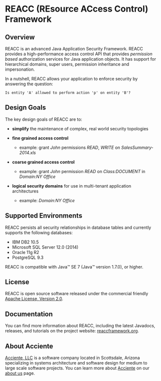 REACC (REsource ACcess Control) Framework
=========================================

## Overview
REACC is an advanced Java Application Security Framework. REACC provides a high-performance access control API that provides _permission based_ authorization services for Java application objects.
It has support for hierarchical domains, super users, permission inheritance and impersonation.

In a nutshell, REACC allows your application to enforce security by answering the question:

    Is entity 'A' allowed to perform action 'p' on entity 'B'?

## Design Goals
The key design goals of REACC are to:

- **simplify** the maintenance of complex, real world security topologies

- **fine grained access control** 
	+ example: grant _John_ permissions _READ_, _WRITE_ on _SalesSummary-2014.xls_

- **coarse grained access control**
	+ example: grant _John_ permission _READ_ on _Class:DOCUMENT_ in _Domain:NY Office_

- **logical security domains** for use in multi-tenant application architectures
	+ example: _Domain:NY Office_


## Supported Environments
REACC persists all security relationships in database tables and currently supports the following databases:

- IBM DB2 10.5
- Microsoft SQL Server 12.0 (2014)
- Oracle 11g R2
- PostgreSQL 9.3

REACC is compatible with Java&#8482; SE 7 (Java&#8482; version 1.7.0), or higher.

## License
REACC is open source software released under the commercial friendly [Apache License, Version 2.0](http://www.apache.org/licenses/LICENSE-2.0).

## Documentation
You can find more information about REACC, including the latest Javadocs, releases, and tutorials on the project website:
[reaccframework.org](http://reaccframework.org).

## About Acciente
[Acciente, LLC](http://www.acciente.com) is a software company located in Scottsdale, Arizona specializing in systems architecture and software design for medium to large scale software projects.
You can learn more about [Acciente](http://www.acciente.com) on our [about us](http://www.acciente.com/index.php?cid=about) page.
